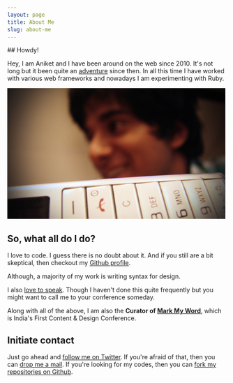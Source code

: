 ```yaml
---
layout: page
title: About Me
slug: about-me
---
```

<div class="grid__item one-whole" markdown="1">
## Howdy!

Hey, I am Aniket and I have been around on the web since 2010. It's not long but it been quite an [adventure](/archive) since then. In all this time I have worked with various web frameworks and nowadays I am experimenting with Ruby.

<div class="islet">
  <img class="img--center img--small" src="/assets/images/thats-me.jpg" />
</div>

## So, what all do I do?

I love to code. I guess there is no doubt about it. And if you still are a bit skeptical, then checkout my [Github profile](https://github.com/aniketpant).

Although, a majority of my work is writing syntax for design.

I also [love to speak](/speaking). Though I haven't done this quite frequently but you might want to call me to your conference someday.

Along with all of the above, I am also the **Curator of [Mark My Word](http://markmyword.in)**, which is India's First Content &amp; Design Conference.

## Initiate contact

Just go ahead and <a href="http://twitter.com/aniket_pant">follow me on Twitter</a>. If you're afraid of that, then you can <a href="mailto:me@aniketpant.com" class="highlight">drop me a mail</a>. If you're looking for my codes, then you can <a href="https://github.com/aniketpant">fork my repositories on Github</a>.
</div>